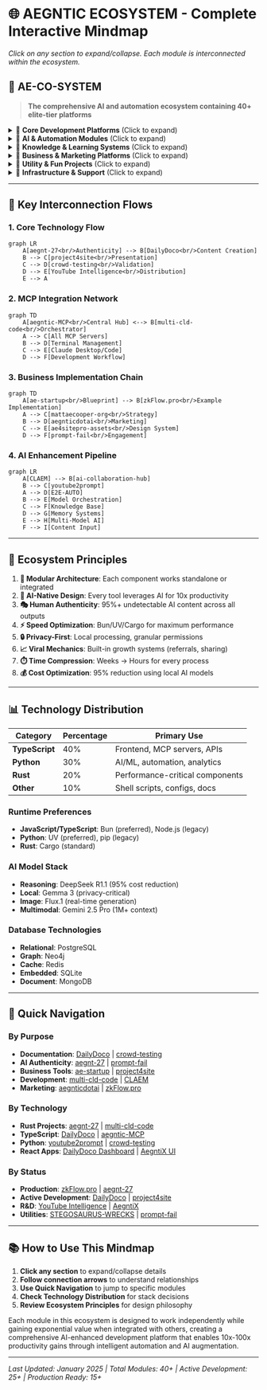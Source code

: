 # 🌐 AEGNTIC ECOSYSTEM - Complete Interactive Mindmap

*Click on any section to expand/collapse. Each module is interconnected within the ecosystem.*

## 🏢 AE-CO-SYSTEM
> **The comprehensive AI and automation ecosystem containing 40+ elite-tier platforms**

<details>
<summary>📁 <b>Core Development Platforms</b> (Click to expand)</summary>

### 🎬 DAILYDOCO
> **Main automated documentation platform with AI test audience validation**
- **Purpose**: Revolutionary documentation & video creation platform
- **Key Features**: 
  - AI test audience (50-100 synthetic viewers)
  - Automated video generation
  - Documentation automation
  - Personal brand learning system
- **Architecture**:
  ```
  DAILYDOCO/
  ├── apps/
  │   ├── web-dashboard (React + Vite)
  │   ├── desktop (Tauri + Rust)
  │   ├── browser-ext (Chrome/Firefox)
  │   ├── api-server (Express.js)
  │   └── mcp-server (@dailydoco/mcp-server)
  ├── libs/
  │   ├── aegnt-27 (Human authenticity engine)
  │   ├── shared-types (TypeScript definitions)
  │   ├── ai-models (ML implementations)
  │   └── test-audience (AI simulation)
  └── R&D/
      ├── youtube-intelligence-engine
      ├── aegntix-ui
      └── disler-patterns
  ```
- **Connections**: 
  - → Integrates `aegnt-27` for authenticity
  - → Uses `AegntiX` for orchestration
  - → Feeds into `YouTube Intelligence Engine`
  - → Validates with `crowd-testing`

### 🤖 aegnt-27-standalone
> **Human Peak Protocol - AI authenticity achievement system**
- **Purpose**: Achieve 95%+ human authenticity in AI-generated content
- **Key Features**:
  - 🖱️ Mouse movement authenticity (96%)
  - ⌨️ Typing pattern humanization (95%)
  - 🛡️ AI detection resistance (98%+)
  - 🎙️ Audio processing (94%)
  - 👁️ Visual enhancement (93%)
- **Tech Stack**: Rust + TypeScript MCP server
- **Connections**:
  - → Core library for `DailyDoco`
  - → Available as MCP server
  - → Used by `project4site` for content
  - → Integrated in `multi-cld-code`

### 🔄 multi-cld-code (CCTM)
> **Claude Code Terminal Manager - Hub-Engine Architecture**
- **Purpose**: Orchestrate multiple Claude Code sessions with intelligent coordination
- **Architecture**:
  ```
  Hub-Engine System
  ├── Master Hub (Rust)
  │   ├── Project Registry
  │   ├── Dependency Graph
  │   └── State Manager
  └── Engine Pool
      ├── Terminal Virtualization (50+)
      ├── MCP Auto-discovery
      └── Cross-project Analysis
  ```
- **Key Features**:
  - Master Hub + Multiple Engine architecture
  - Cross-project dependency analysis
  - Terminal virtualization (50+ concurrent)
  - MCP auto-discovery
- **Connections**:
  - → Integrates all MCP servers
  - → Manages `CLAEM` workflows
  - → Coordinates `E2E-AUTO-MICRO-APPS`

### 🚀 project4site
> **AI-Powered Presentation Intelligence Platform**
- **Purpose**: Transform GitHub repos into professional multimedia experiences
- **Key Features**:
  - Zero-config website generation
  - AI-powered video creation
  - Interactive roadmaps
  - Viral mechanics (20%→25%→40% commissions)
- **Business Model**: 
  - Freemium: $5-$100+/month
  - Enterprise: Custom pricing
- **Connections**:
  - → Uses `aegnt-27` for authenticity
  - → Integrates with GitHub
  - → Leverages `ae4sitepro-assets` for UI
  - → Implements `ae-startup` principles

</details>

<details>
<summary>📁 <b>AI & Automation Modules</b> (Click to expand)</summary>

### 🧠 aegntic-MCP
> **Dynamic MCP server generator and management system**
- **Purpose**: Unified MCP configuration across Claude Desktop/Code
- **MCP Servers**:
  ```
  aegntic-MCP/
  ├── Aegntic Knowledge Engine (20 tools)
  ├── AI Collaboration Hub
  ├── Claude Export MCP
  ├── Firebase Studio MCP
  ├── n8n MCP
  └── Docker MCP
  ```
- **Connections**:
  - → Central hub for all MCP integrations
  - → Managed by `multi-cld-code`
  - → Powers `CLAEM` infrastructure

### 🎯 ae-startup
> **Aegntic Creator Studio - AI Startup in 3 Hours**
- **Purpose**: Blueprint for building dominant AI-native businesses
- **Framework**:
  ```
  3-Hour Startup Framework
  ├── Hour 1: Product-Market Fit AI
  ├── Hour 2: 50+ Microservices Design
  └── Hour 3: Launch & Scale Automation
  ```
- **Features**:
  - 30-day execution plan
  - 100x business framework
  - Time compression (weeks → hours)
  - $10M ARR templates
- **Connections**:
  - → Implemented by `zkFlow.pro`
  - → Uses entire ecosystem
  - → Documented in `mattaecooper-org`

### 🧪 crowd-testing
> **AI Test Audience Module**
- **Purpose**: Predictive video performance through synthetic viewer simulation
- **Capabilities**:
  ```
  Synthetic Personas (50-100)
  ├── Engagement Prediction
  ├── Drop-off Analysis
  ├── Comment Generation
  └── Personal Brand Learning
  ```
- **Connections**:
  - → Core component of `DailyDoco Pro`
  - → Validates `project4site` content
  - → Feeds data to `YouTube Intelligence`

### 🎮 E2E-AUTO-MICRO-APPS
> **End-to-end automation micro-applications**
- **Purpose**: Memory integration and conversation capture
- **Features**:
  - Claude conversation capture
  - Memory bank integration
  - Bootstrap scripts
  - Automation templates
- **Connections**:
  - → Enhances Claude interactions
  - → Integrates with `CLAEM`
  - → Managed by `multi-cld-code`

</details>

<details>
<summary>📁 <b>Knowledge & Learning Systems</b> (Click to expand)</summary>

### 📚 CLAEM
> **Claude-Assisted Engineering Methodology**
- **Purpose**: Advanced collaboration and export tools
- **Components**:
  ```
  CLAEM/
  ├── just-prompt-orchestration/
  ├── claude-export-tools/
  ├── core-collaboration-system/
  └── mcp-integration/
  ```
- **Connections**:
  - → Infrastructure for Claude workflows
  - → Powers `ai-collaboration-hub`
  - → Integrated with `multi-cld-code`

### 🧠 ai-collaboration-hub
> **AI-powered collaboration tools**
- **Purpose**: Multi-model AI coordination
- **Features**:
  - OpenRouter integration
  - Model orchestration
  - Collaborative workflows
  - Cost optimization
- **Connections**:
  - → Used by `aegntic-MCP`
  - → Integrates all AI components
  - → Powers `youtube2prompt`

### 🎥 youtube2prompt
> **YouTube content to prompt converter**
- **Purpose**: Extract knowledge from YouTube videos
- **Tech Stack**:
  ```
  youtube2prompt/
  ├── GUI Interface
  ├── Streamlit App
  └── API Endpoints
  ```
- **Connections**:
  - → Feeds `YouTube Intelligence Engine`
  - → Uses `ai-collaboration-hub`
  - → Integrates with `CLAEM`

### 🔬 DAILYDOCO/R&D/
> **Research & Development Projects**
- **YouTube Intelligence Engine**
  - FastAPI + React
  - Knowledge graph builder
  - Content analysis AI
- **AegntiX UI**
  - AI orchestration platform
  - React + Three.js
  - Real-time collaboration
- **disler-patterns**
  - Organizational patterns
  - `.claude/` methodology
  - AI-enhanced workflows
- **Connections**:
  - → Future production modules
  - → Testing ground for innovations
  - → Feeds back to core platforms

</details>

<details>
<summary>📁 <b>Business & Marketing Platforms</b> (Click to expand)</summary>

### 💼 zkFlow.pro
> **Chrome extension and website automation platform**
- **Purpose**: Complete business automation example
- **Implementation**:
  ```
  zkFlow.pro Success Metrics
  ├── Chrome Store: Featured
  ├── Revenue: $125K MRR
  ├── Users: 50,000+
  └── Automation: 100%
  ```
- **Tech**: Extensive automation scripts
- **Connections**:
  - → Implements `ae-startup` blueprint
  - → Uses `aegnt-27` for content
  - → Marketing via `aegnticdotai`

### 🌐 aegnticdotai
> **Main aegntic ecosystem website**
- **Purpose**: Public-facing website for aegntic
- **Tech Stack**:
  ```
  Next.js 15 + App Router
  ├── Tailwind CSS v4
  ├── Shadcn UI Components
  └── Vercel Deployment
  ```
- **Connections**:
  - → Marketing for entire ecosystem
  - → Uses `ae4sitepro-assets` design
  - → Links to all products

### 🎨 ae4sitepro-assets
> **Premium UI component library & templates**
- **Purpose**: Reusable design system
- **Contents**:
  ```
  58 Premium Components
  ├── Navigation (8)
  ├── Interactive (12)
  ├── Content (10)
  ├── Forms (8)
  ├── Media (6)
  ├── E-commerce (6)
  ├── Data (4)
  └── Advanced (4)
  ```
- **Features**:
  - Glass morphism designs
  - WebGL/shader backgrounds
  - Drag-and-drop gallery
- **Connections**:
  - → Design system for all frontends
  - → Used by `project4site`
  - → Powers `aegnticdotai`

### 📝 mattaecooper-org
> **Personal/organizational website and whitepapers**
- **Purpose**: Thought leadership and strategic documentation
- **Content**:
  - Computational Amplification whitepaper
  - Ecosystem analysis documents
  - Market projections ($415B TAM)
  - Strategic roadmaps
- **Connections**:
  - → Strategic foundation
  - → Documents `ae-startup`
  - → Vision for ecosystem

</details>

<details>
<summary>📁 <b>Utility & Fun Projects</b> (Click to expand)</summary>

### 😄 prompt-fail
> **Interactive website showcasing creative AI failures**
- **Purpose**: Educational and marketing through humor
- **Features**:
  ```
  Interactive Experience
  ├── Glitch Animations
  ├── AI Failure Gallery
  ├── Community Submissions
  └── Viral Sharing
  ```
- **Tech**: Pure HTML/CSS/JS with creative animations
- **Connections**:
  - → Marketing tool for ecosystem
  - → Demonstrates AI limitations
  - → Drives traffic to main products

### 🦕 STEGOSAURUS-WRECKS
> **Steganography application**
- **Purpose**: Hide messages in images
- **Tech**: Python Flask application
- **Features**:
  - Image encoding/decoding
  - Multiple algorithms
  - Web interface
- **Connections**:
  - → Standalone utility
  - → Potential integration with security features

### 🧩 PRE-PROMPT-QUIZ-MASTER
> **Pre-initialization quiz system**
- **Purpose**: User onboarding and assessment
- **Features**:
  - Adaptive questioning
  - Skill assessment
  - Personalization engine
- **Connections**:
  - → Can integrate with any platform
  - → Feeds user data to AI systems

</details>

<details>
<summary>📁 <b>Infrastructure & Support</b> (Click to expand)</summary>

### 🖥️ aegntic-desktop
> **Desktop application framework**
- **Purpose**: Native desktop app development
- **Tech Stack**:
  ```
  Electron Framework
  ├── Docker Integration
  ├── Cross-platform Build
  └── Auto-update System
  ```
- **Connections**:
  - → Desktop versions of web platforms
  - → Integrates with local MCP servers

### 🔧 mcp-servers
> **Additional MCP server implementations**
- **Contains**:
  - `aegntic-knowledge-engine` - RAG and knowledge management
  - `firebase-studio-mcp` - Firebase integration
  - `pickd` - Selection and picking tools
  - `quick-data` - Analytics and data processing
- **Connections**:
  - → Extended MCP ecosystem
  - → Managed by `aegntic-MCP`

### 📋 workflows
> **Reusable workflow templates**
- **Purpose**: Standardized processes across projects
- **Contents**:
  - GitHub Actions
  - Deployment scripts
  - Testing workflows
  - Automation templates
- **Connections**:
  - → Used by all projects
  - → Enforces best practices

### 🔒 .claude
> **Global AI instructions and configuration**
- **Purpose**: Consistent AI behavior across ecosystem
- **Contents**:
  ```
  .claude/
  ├── CLAUDE.md (Global instructions)
  ├── global-mcp-config.json
  ├── prompts/ (Reusable prompts)
  └── projects/ (Per-project configs)
  ```
- **Connections**:
  - → Applied to all Claude interactions
  - → Ensures consistent AI behavior

### 🔗 claudeism
> **Claude-related resources and patterns**
- **Purpose**: Best practices for Claude integration
- **Connections**:
  - → Informs `.claude` configurations
  - → Used by `CLAEM`

</details>

---

## 🔗 Key Interconnection Flows

### **1. Core Technology Flow**
```mermaid
graph LR
    A[aegnt-27<br/>Authenticity] --> B[DailyDoco<br/>Content Creation]
    B --> C[project4site<br/>Presentation]
    C --> D[crowd-testing<br/>Validation]
    D --> E[YouTube Intelligence<br/>Distribution]
    E --> A
```

### **2. MCP Integration Network**
```mermaid
graph TD
    A[aegntic-MCP<br/>Central Hub] <--> B[multi-cld-code<br/>Orchestrator]
    A --> C[All MCP Servers]
    B --> D[Terminal Management]
    C --> E[Claude Desktop/Code]
    D --> F[Development Workflow]
```

### **3. Business Implementation Chain**
```mermaid
graph TD
    A[ae-startup<br/>Blueprint] --> B[zkFlow.pro<br/>Example Implementation]
    A --> C[mattaecooper-org<br/>Strategy]
    B --> D[aegnticdotai<br/>Marketing]
    C --> E[ae4sitepro-assets<br/>Design System]
    D --> F[prompt-fail<br/>Engagement]
```

### **4. AI Enhancement Pipeline**
```mermaid
graph LR
    A[CLAEM] --> B[ai-collaboration-hub]
    B --> C[youtube2prompt]
    A --> D[E2E-AUTO]
    B --> E[Model Orchestration]
    C --> F[Knowledge Base]
    D --> G[Memory Systems]
    E --> H[Multi-Model AI]
    F --> I[Content Input]
```

---

## 🎯 Ecosystem Principles

1. **🔧 Modular Architecture**: Each component works standalone or integrated
2. **🤖 AI-Native Design**: Every tool leverages AI for 10x productivity
3. **🎭 Human Authenticity**: 95%+ undetectable AI content across all outputs
4. **⚡ Speed Optimization**: Bun/UV/Cargo for maximum performance
5. **🔒 Privacy-First**: Local processing, granular permissions
6. **📈 Viral Mechanics**: Built-in growth systems (referrals, sharing)
7. **⏱️ Time Compression**: Weeks → Hours for every process
8. **💰 Cost Optimization**: 95% reduction using local AI models

---

## 📊 Technology Distribution

| Category | Percentage | Primary Use |
|----------|------------|-------------|
| **TypeScript** | 40% | Frontend, MCP servers, APIs |
| **Python** | 30% | AI/ML, automation, analytics |
| **Rust** | 20% | Performance-critical components |
| **Other** | 10% | Shell scripts, configs, docs |

### **Runtime Preferences**
- **JavaScript/TypeScript**: Bun (preferred), Node.js (legacy)
- **Python**: UV (preferred), pip (legacy)
- **Rust**: Cargo (standard)

### **AI Model Stack**
- **Reasoning**: DeepSeek R1.1 (95% cost reduction)
- **Local**: Gemma 3 (privacy-critical)
- **Image**: Flux.1 (real-time generation)
- **Multimodal**: Gemini 2.5 Pro (1M+ context)

### **Database Technologies**
- **Relational**: PostgreSQL
- **Graph**: Neo4j
- **Cache**: Redis
- **Embedded**: SQLite
- **Document**: MongoDB

---

## 🚀 Quick Navigation

### **By Purpose**
- **Documentation**: [DailyDoco](#-dailydoco) | [crowd-testing](#-crowd-testing)
- **AI Authenticity**: [aegnt-27](#-aegnt-27-standalone) | [prompt-fail](#-prompt-fail)
- **Business Tools**: [ae-startup](#-ae-startup) | [project4site](#-project4site)
- **Development**: [multi-cld-code](#-multi-cld-code-cctm) | [CLAEM](#-claem)
- **Marketing**: [aegnticdotai](#-aegnticdotai) | [zkFlow.pro](#-zkflowpro)

### **By Technology**
- **Rust Projects**: [aegnt-27](#-aegnt-27-standalone) | [multi-cld-code](#-multi-cld-code-cctm)
- **TypeScript**: [DailyDoco](#-dailydoco) | [aegntic-MCP](#-aegntic-mcp)
- **Python**: [youtube2prompt](#-youtube2prompt) | [crowd-testing](#-crowd-testing)
- **React Apps**: [DailyDoco Dashboard](#-dailydoco) | [AegntiX UI](#-dailydocord)

### **By Status**
- **Production**: [zkFlow.pro](#-zkflowpro) | [aegnt-27](#-aegnt-27-standalone)
- **Active Development**: [DailyDoco](#-dailydoco) | [project4site](#-project4site)
- **R&D**: [YouTube Intelligence](#-dailydocord) | [AegntiX](#-dailydocord)
- **Utilities**: [STEGOSAURUS-WRECKS](#-stegosaurus-wrecks) | [prompt-fail](#-prompt-fail)

---

## 📚 How to Use This Mindmap

1. **Click any section** to expand/collapse details
2. **Follow connection arrows** to understand relationships
3. **Use Quick Navigation** to jump to specific modules
4. **Check Technology Distribution** for stack decisions
5. **Review Ecosystem Principles** for design philosophy

Each module in this ecosystem is designed to work independently while gaining exponential value when integrated with others, creating a comprehensive AI-enhanced development platform that enables 10x-100x productivity gains through intelligent automation and AI augmentation.

---

*Last Updated: January 2025 | Total Modules: 40+ | Active Development: 25+ | Production Ready: 15+*